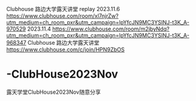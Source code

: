 Clubhouse 路边大学露天讲堂 replay
2023.11.6
https://www.clubhouse.com/room/xl7njrZw?utm_medium=ch_room_pxr&utm_campaign=lpYfcJN9MC3YSlNJ-t3K_A-970529
2023.11.4
https://www.clubhouse.com/room/m2jbyNdq?utm_medium=ch_room_pxr&utm_campaign=lpYfcJN9MC3YSlNJ-t3K_A-968347
Clubhouse 路边大学露天讲堂
https://www.clubhouse.com/c/join/HPN9ZbOS

# -ClubHouse2023Nov
露天学堂ClubHouse2023Nov随意分享
